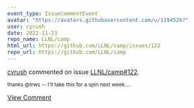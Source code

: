 ```yaml
---
event_type: IssueCommentEvent
avatar: "https://avatars.githubusercontent.com/u/1194526?"
user: cyrush
date: 2022-11-23
repo_name: LLNL/camp
html_url: https://github.com/LLNL/camp/issues/122
repo_url: https://github.com/LLNL/camp
---
```


<a href='https://github.com/cyrush' target='_blank'>cyrush</a> commented on issue <a href='https://github.com/LLNL/camp/issues/122' target='_blank'>LLNL/camp#122</a>.

<small>thanks @trws  -- I'll take this for a spin next week....</small>

<a href='https://github.com/LLNL/camp/issues/122' target='_blank'>View Comment</a>